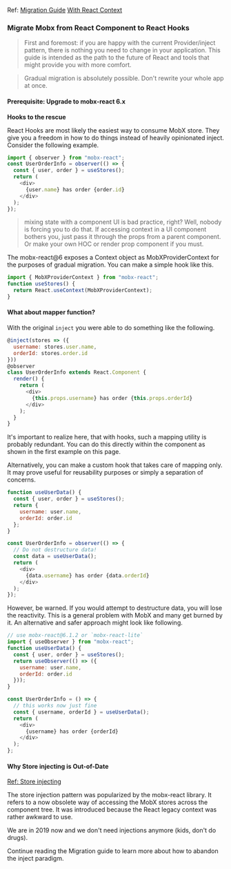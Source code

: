 Ref:
[Migration Guide](https://mobx-react.js.org/recipes-migration)
[With React Context](https://mobx-react.js.org/recipes-context)

### Migrate Mobx from React Component to React Hooks

> First and foremost: if you are happy with the current Provider/inject pattern, there is nothing you need to change in your application. This guide is intended as the path to the future of React and tools that might provide you with more comfort.

> Gradual migration is absolutely possible. Don't rewrite your whole app at once.

#### Prerequisite: Upgrade to mobx-react 6.x

**Hooks to the rescue**

React Hooks are most likely the easiest way to consume MobX store. They give you a freedom in how to do things instead of heavily opinionated inject. Consider the following example.

```js
import { observer } from "mobx-react";
const UserOrderInfo = observer(() => {
  const { user, order } = useStores();
  return (
    <div>
      {user.name} has order {order.id}
    </div>
  );
});
```

> mixing state with a component UI is bad practice, right? Well, nobody is forcing you to do that. If accessing context in a UI component bothers you, just pass it through the props from a parent component. Or make your own HOC or render prop component if you must.

The mobx-react@6 exposes a Context object as MobXProviderContext for the purposes of gradual migration. You can make a simple hook like this.

```js
import { MobXProviderContext } from "mobx-react";
function useStores() {
  return React.useContext(MobXProviderContext);
}
```

#### What about mapper function?

With the original `inject` you were able to do something like the following.

```js
@inject(stores => ({
  username: stores.user.name,
  orderId: stores.order.id
}))
@observer
class UserOrderInfo extends React.Component {
  render() {
    return (
      <div>
        {this.props.username} has order {this.props.orderId}
      </div>
    );
  }
}
```

It's important to realize here, that with hooks, such a mapping utility is probably redundant. You can do this directly within the component as shown in the first example on this page.

Alternatively, you can make a custom hook that takes care of mapping only. It may prove useful for reusability purposes or simply a separation of concerns.

```js
function useUserData() {
  const { user, order } = useStores();
  return {
    username: user.name,
    orderId: order.id
  };
}

const UserOrderInfo = observer(() => {
  // Do not destructure data!
  const data = useUserData();
  return (
    <div>
      {data.username} has order {data.orderId}
    </div>
  );
});
```

However, be warned. If you would attempt to destructure data, you will lose the reactivity. This is a general problem with MobX and many get burned by it. An alternative and safer approach might look like following.

```js
// use mobx-react@6.1.2 or `mobx-react-lite`
import { useObserver } from "mobx-react";
function useUserData() {
  const { user, order } = useStores();
  return useObserver(() => ({
    username: user.name,
    orderId: order.id
  }));
}

const UserOrderInfo = () => {
  // this works now just fine
  const { username, orderId } = useUserData();
  return (
    <div>
      {username} has order {orderId}
    </div>
  );
};
```

#### Why Store injecting is Out-of-Date

[Ref: Store injecting](https://mobx-react.js.org/recipes-inject)

The store injection pattern was popularized by the mobx-react library. It refers to a now obsolete way of accessing the MobX stores across the component tree. It was introduced because the React legacy context was rather awkward to use.

We are in 2019 now and we don't need injections anymore (kids, don't do drugs).

Continue reading the Migration guide to learn more about how to abandon the inject paradigm.
